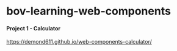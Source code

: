 # bov-learning-web-components

#### Project 1 - Calculator

https://demond611.github.io/web-components-calculator/

